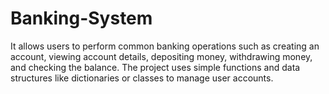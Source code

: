 # Banking-System
It allows users to perform common banking operations such as creating an account, viewing account details, depositing money, withdrawing money, and checking the balance. The project uses simple functions and data structures like dictionaries or classes to manage user accounts.
